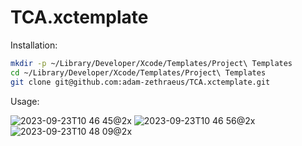 # TCA.xctemplate

Installation:

```sh
mkdir -p ~/Library/Developer/Xcode/Templates/Project\ Templates
cd ~/Library/Developer/Xcode/Templates/Project\ Templates
git clone git@github.com:adam-zethraeus/TCA.xctemplate.git
```

Usage:

![2023-09-23T10 46 45@2x](https://github.com/adam-zethraeus/TCA.xctemplate/assets/509838/8a6558f2-166e-42a2-96f8-2197736fa49e)
![2023-09-23T10 46 56@2x](https://github.com/adam-zethraeus/TCA.xctemplate/assets/509838/16edc6a4-1f48-4f8a-b8fc-e5ccece874fa)
![2023-09-23T10 48 09@2x](https://github.com/adam-zethraeus/TCA.xctemplate/assets/509838/749fe11d-da57-48cf-8f7b-ded4b2cadef7)
